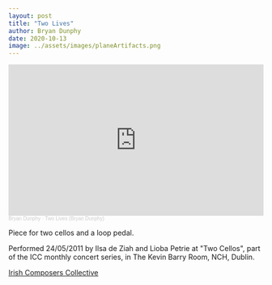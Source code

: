 ```yaml
---
layout: post
title: "Two Lives"
author: Bryan Dunphy
date: 2020-10-13
image: ../assets/images/planeArtifacts.png
---
```


<iframe width="100%" height="300" scrolling="no" frameborder="no" allow="autoplay" src="https://w.soundcloud.com/player/?url=https%3A//api.soundcloud.com/tracks/20580600&color=%23ff5500&auto_play=false&hide_related=false&show_comments=true&show_user=true&show_reposts=false&show_teaser=true&visual=true"></iframe><div style="font-size: 10px; color: #cccccc;line-break: anywhere;word-break: normal;overflow: hidden;white-space: nowrap;text-overflow: ellipsis; font-family: Interstate,Lucida Grande,Lucida Sans Unicode,Lucida Sans,Garuda,Verdana,Tahoma,sans-serif;font-weight: 100;"><a href="https://soundcloud.com/bryandunphy" title="Bryan Dunphy" target="_blank" style="color: #cccccc; text-decoration: none;">Bryan Dunphy</a> · <a href="https://soundcloud.com/bryandunphy/two-lives-bryan-dunphy" title="Two Lives (Bryan Dunphy)" target="_blank" style="color: #cccccc; text-decoration: none;">Two Lives (Bryan Dunphy)</a></div>

Piece for two cellos and a loop pedal.

Performed 24/05/2011 by Ilsa de Ziah and Lioba Petrie at "Two Cellos", part of the ICC monthly concert series, in The Kevin Barry Room, NCH, Dublin.

[Irish Composers Collective](www.irishcomposerscollective.org/)
